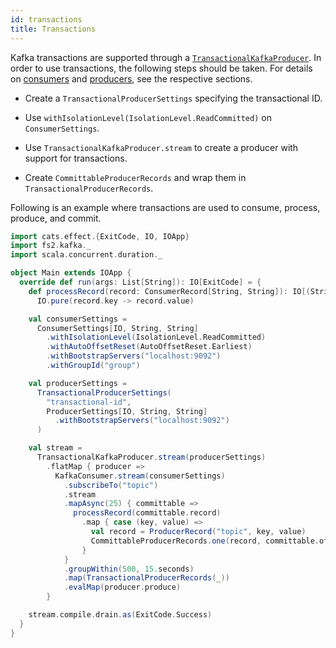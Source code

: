 ```yaml
---
id: transactions
title: Transactions
---
```


Kafka transactions are supported through a [`TransactionalKafkaProducer`][transactionalkafkaproducer]. In order to use transactions, the following steps should be taken. For details on [consumers](consumers.md) and [producers](producers.md), see the respective sections.

- Create a `TransactionalProducerSettings` specifying the transactional ID.

- Use `withIsolationLevel(IsolationLevel.ReadCommitted)` on `ConsumerSettings`.

- Use `TransactionalKafkaProducer.stream` to create a producer with support for transactions.

- Create `CommittableProducerRecords` and wrap them in `TransactionalProducerRecords`.

Following is an example where transactions are used to consume, process, produce, and commit.

```scala mdoc
import cats.effect.{ExitCode, IO, IOApp}
import fs2.kafka._
import scala.concurrent.duration._

object Main extends IOApp {
  override def run(args: List[String]): IO[ExitCode] = {
    def processRecord(record: ConsumerRecord[String, String]): IO[(String, String)] =
      IO.pure(record.key -> record.value)

    val consumerSettings =
      ConsumerSettings[IO, String, String]
        .withIsolationLevel(IsolationLevel.ReadCommitted)
        .withAutoOffsetReset(AutoOffsetReset.Earliest)
        .withBootstrapServers("localhost:9092")
        .withGroupId("group")

    val producerSettings =
      TransactionalProducerSettings(
        "transactional-id",
        ProducerSettings[IO, String, String]
          .withBootstrapServers("localhost:9092")
      )

    val stream =
      TransactionalKafkaProducer.stream(producerSettings)
        .flatMap { producer =>
          KafkaConsumer.stream(consumerSettings)
            .subscribeTo("topic")
            .stream
            .mapAsync(25) { committable =>
              processRecord(committable.record)
                .map { case (key, value) =>
                  val record = ProducerRecord("topic", key, value)
                  CommittableProducerRecords.one(record, committable.offset)
                }
            }
            .groupWithin(500, 15.seconds)
            .map(TransactionalProducerRecords(_))
            .evalMap(producer.produce)
        }

    stream.compile.drain.as(ExitCode.Success)
  }
}
```

[transactionalkafkaproducer]: @API_BASE_URL@/TransactionalKafkaProducer.html
